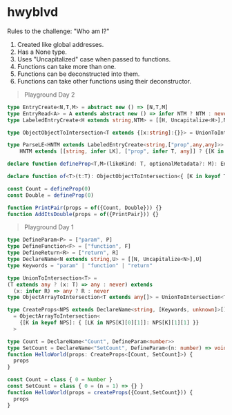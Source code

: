 # hwyblvd
Rules to the challenge: "Who am I?"
1. Created like global addresses.
2. Has a None type.
3. Uses "Uncapitalized" case when passed to functions.
4. Functions can take more than one.
5. Functions can be deconstructed into them.
6. Functions can take other functions using their deconstructor.

> Playground Day 2
  
```ts
type EntryCreate<N,T,M> = abstract new () => [N,T,M]
type EntryRead<A> = A extends abstract new () => infer NTM ? NTM : never
type LabeledEntryCreate<H extends string,NTM> = [[H, Uncapitalize<H>],NTM]
```
```ts
type ObjectObjectToIntersection<T extends {[x:string]:{}}> = UnionToIntersection<T[keyof T]>
```
```ts
type ParseLE<HNTM extends LabeledEntryCreate<string,["prop",any,any]>> = 
    HNTM extends [[string, infer LK], ["prop", infer T, any]] ? {[K in LK]: T} : never
```
```ts
declare function defineProp<T,M>(likeKind: T, optionalMetadata?: M): EntryCreate<"prop", T, M>

declare function of<T>(t:T): ObjectObjectToIntersection<{ [K in keyof T]: T[K] extends (a: infer P, ...args: any[]) => any ? P extends {} ? P : {} : ParseLE<LabeledEntryCreate<K,EntryRead<T[K]>>>}>
```
```ts
const Count = defineProp(0)
const Double = defineProp(0)

function PrintPair(props = of({Count, Double})) {}
function AddItsDouble(props = of({PrintPair})) {}
```
  
> Playground Day 1
  
```ts
type DefineParam<P> = ["param", P]
type DefineFunction<F> = ["function", F]
type DefineReturn<R> = ["return", R]
type DeclareName<N extends string,U> = [[N, Uncapitalize<N>],U]
type Keywords = "param" | "function" | "return"
```
```ts
type UnionToIntersection<T> = 
(T extends any ? (x: T) => any : never) extends 
  (x: infer R) => any ? R : never
type ObjectArrayToIntersection<T extends any[]> = UnionToIntersection<T[number]>
```
```ts
type CreateProps<NPS extends DeclareName<string, [Keywords, unknown]>[]>
  = ObjectArrayToIntersection<
    {[K in keyof NPS]: { [LK in NPS[K][0][1]]: NPS[K][1][1] }}
  >
```
```ts
type Count = DeclareName<"Count", DefineParam<number>>
type SetCount = DeclareName<"SetCount", DefineParam<(n: number) => void>>
function HelloWorld(props: CreateProps<[Count, SetCount]>) {
  props
}
```
```ts
const Count = class { 0 = Number }
const SetCount = class { 0 = (n = 1) => {} }
function HelloWorld(props = createProps({Count,SetCount})) {
  props
}
```
